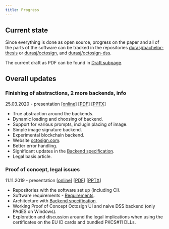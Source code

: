 ```yaml
---
title: Progress
---
```


## Current state

Since everything is done as open source, progress on the paper and all of the parts of the software can be tracked in the repositories [durasj/bachelor-thesis](https://github.com/durasj/bachelor-thesis) or [durasj/octosign](https://github.com/durasj/octosign), and [durasj/octosign-dss](https://github.com/durasj/octosign-dss).

The current draft as PDF can be found in [Draft subpage](https://thesis.science.upjs.sk/~jduras/draft/).

## Overall updates

### Finishing of abstractions, 2 more backends, info

25.03.2020 - presentation [[online](https://docs.google.com/presentation/d/1E2WaRQ2oskMi2ID342ddGeseHMhkJdRSKbzJRyE1Dvk/edit?usp=sharing)] [[PDF](presentation-2.pdf)] [[PPTX](presentation-2.pptx)] 

- True abstraction around the backends.
- Dynamic loading and choosing of backend.
- Support for various prompts, inclugin placing of image.
- Simple image signature backend.
- Experimental blockchain backend.
- Website [octosign.com](https://octosign.com).
- Better error handling.
- Significant updates in the [Backend specification](https://github.com/durasj/octosign/wiki/Backend-specification).
- Legal basis article.

### Proof of concept, legal issues

11.11.2019 - presentation [[online](https://docs.google.com/presentation/d/1yfN5PhdW0Dvy1nDkWu9FjlYhCFPGMWimaEMZNvhu_L0/edit?usp=sharing)] [[PDF](presentation-1.pdf)] [[PPTX](presentation-1.pptx)] 

- Repositories with the software set up (including CI).
- Software requirements - [Requirements](https://github.com/durasj/octosign/wiki/Requirements).
- Architecture with [Backend specification](https://github.com/durasj/octosign/wiki/Backend-specification).
- Working Proof of Concept Octosign UI and naive DSS backend (only PAdES on Windows).
- Exploration and discussion around the legal implications when using the certificates on the EU ID cards and bundled PKCS#11 DLLs.
